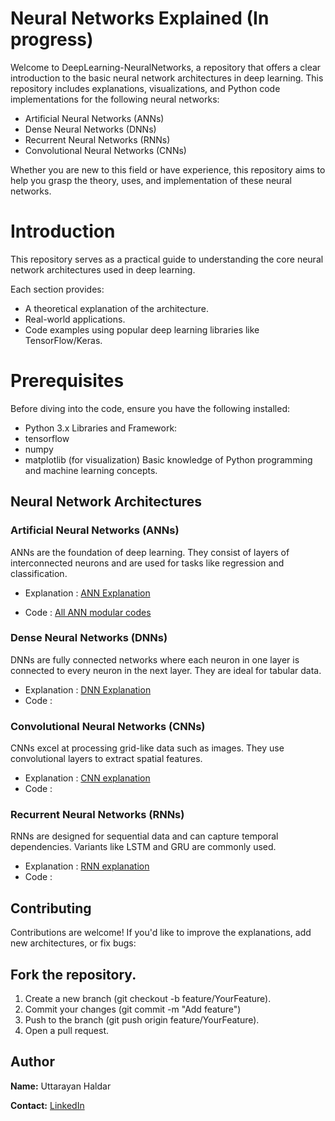 # Neural Networks Explained (In progress)
Welcome to DeepLearning-NeuralNetworks, a repository that offers a clear introduction to the basic neural network architectures in deep learning. This repository includes explanations, visualizations, and Python code implementations for the following neural networks:

- Artificial Neural Networks (ANNs)
- Dense Neural Networks (DNNs)
- Recurrent Neural Networks (RNNs)
- Convolutional Neural Networks (CNNs)

Whether you are new to this field or have experience, this repository aims to help you grasp the theory, uses, and implementation of these neural networks.


# Introduction
This repository serves as a practical guide to understanding the core neural network architectures used in deep learning. 

Each section provides:

- A theoretical explanation of the architecture.
- Real-world applications.
- Code examples using popular deep learning libraries like TensorFlow/Keras.

# Prerequisites
Before diving into the code, ensure you have the following installed:
- Python 3.x
Libraries and Framework:
- tensorflow
- numpy
- matplotlib (for visualization)
Basic knowledge of Python programming and machine learning concepts.


## Neural Network Architectures
### Artificial Neural Networks (ANNs)
ANNs are the foundation of deep learning. They consist of layers of interconnected neurons and are used for tasks like regression and classification.

- Explanation : [ANN Explanation](https://github.com/Uttarayan002/DeepLearning-NeuralNetworks/blob/main/Artificial%20Neural%20Network/Readme.md)

- Code : [All ANN modular codes]()

### Dense Neural Networks (DNNs)
DNNs are fully connected networks where each neuron in one layer is connected to every neuron in the next layer. They are ideal for tabular data.

- Explanation : [DNN Explanation](https://github.com/Uttarayan002/DeepLearning-NeuralNetworks/blob/main/Dense%20Neural%20Network/README.md)
- Code : 

### Convolutional Neural Networks (CNNs)
CNNs excel at processing grid-like data such as images. They use convolutional layers to extract spatial features.

- Explanation : [CNN explanation](https://github.com/Uttarayan002/DeepLearning-NeuralNetworks/blob/main/Convolutional%20Neural%20Network/README.md)
- Code :

### Recurrent Neural Networks (RNNs)
RNNs are designed for sequential data and can capture temporal dependencies. Variants like LSTM and GRU are commonly used.
- Explanation : [RNN explanation](https://github.com/Uttarayan002/DeepLearning-NeuralNetworks/blob/main/Recurrent%20Neural%20Network/README.md)
- Code : 


## Contributing
Contributions are welcome! If you'd like to improve the explanations, add new architectures, or fix bugs:

## Fork the repository.
1. Create a new branch (git checkout -b feature/YourFeature).
2. Commit your changes (git commit -m "Add feature")
3. Push to the branch (git push origin feature/YourFeature).
4. Open a pull request.

## Author
**Name:** Uttarayan Haldar

**Contact:** [LinkedIn](https://www.linkedin.com/in/uttarayan-haldar-583786286/)
